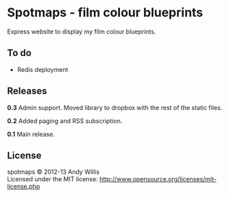 # Spotmaps - film colour blueprints

Express website to display my film colour blueprints.

## To do

* Redis deployment

## Releases

**0.3** Admin support. Moved library to dropbox with the rest of the static files.

**0.2** Added paging and RSS subscription.

**0.1** Main release.

## License
spotmaps &copy; 2012-13 Andy Willis  
Licensed under the MIT license: http://www.opensource.org/licenses/mit-license.php